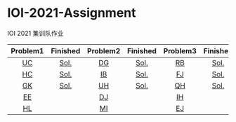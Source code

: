 # IOI-2021-Assignment
IOI 2021 集训队作业

|                     Problem1                      |      Finished      |                     Problem2                      |      Finished      |                     Problem3                      |      Finished      |
| :-----------------------------------------------: | :----------------: | :-----------------------------------------------: | :----------------: | :-----------------------------------------------: | :----------------: |
| [UC](https://codeforces.com/gym/100269/problem/C) | [Sol.](/01/UC.cpp) | [DG](https://codeforces.com/gym/101471/problem/G) | [Sol.](/01/DG.cpp) | [RB](https://codeforces.com/gym/101142/problem/B) | [Sol.](/01/RB.cpp) |
| [HC](https://codeforces.com/gym/101190/problem/C) | [Sol.](/02/HC.cpp) | [IB](https://codeforces.com/gym/100851/problem/B) | [Sol.](/02/IB.py)  | [FJ](https://codeforces.com/gym/102511/problem/J) | [Sol.](/02/FJ.cpp) |
| [GK](https://codeforces.com/gym/101630/problem/K) | [Sol.](/03/GK.cpp) | [UH](https://codeforces.com/gym/100269/problem/H) | [Sol.](/03/UH.cpp) | [QH](https://codeforces.com/gym/101612/problem/H) | [Sol.](/03/QH.cpp) |
| [EE](https://codeforces.com/gym/102482/problem/E) |                    | [DJ](https://codeforces.com/gym/101471/problem/J) |                    | [IH](https://codeforces.com/gym/100851/problem/H) |                    |
| [HL](https://codeforces.com/gym/101190/problem/L) |                    | [MI](https://codeforces.com/gym/101173/problem/I) |                    | [EJ](https://codeforces.com/gym/102482/problem/J) |                    |
